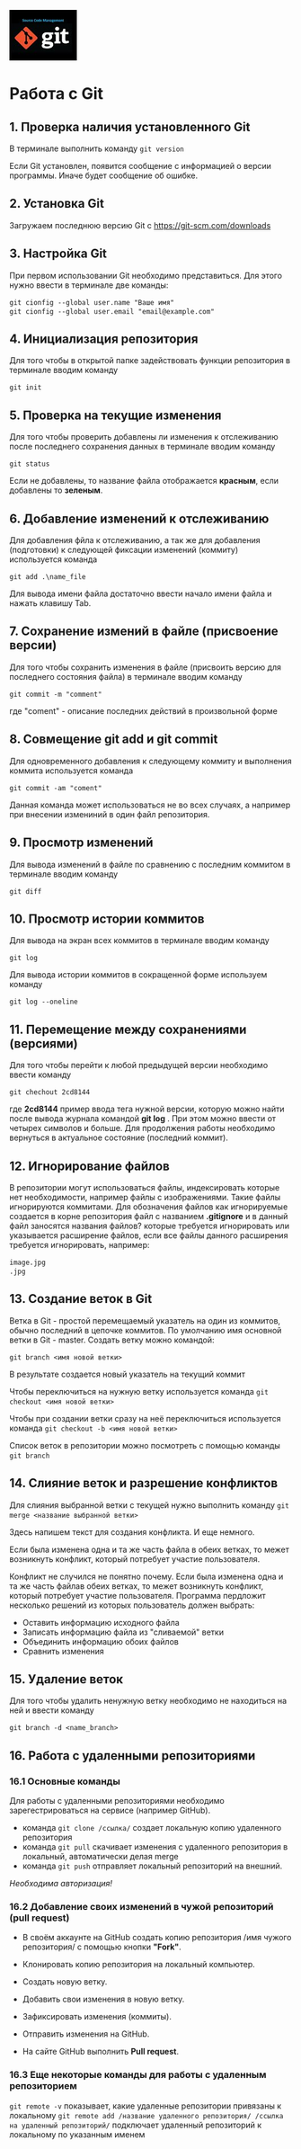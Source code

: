 ![Git logo](git_logo.jpg)
# Работа с Git

## 1. Проверка наличия установленного Git

В терминале выполнить команду `git version`

Если Git установлен, появится сообщение с информацией о версии программы. Иначе будет сообщение об ошибке.

## 2. Установка Git
Загружаем последнюю версию Git c https://git-scm.com/downloads

## 3. Настройка Git
При первом использовании Git необходимо представиться. Для этого нужно ввести в терминале две команды:
 ```
 git cionfig --global user.name "Ваше имя"
 git cionfig --global user.email "email@example.com"
```
 
 ## 4. Инициализация репозитория

 Для того чтобы в открытой папке задействовать функции репозитория в терминале вводим команду

 ```
 git init
 ```
## 5. Проверка на текущие изменения

Для того чтобы проверить добавлены ли изменения к отслеживанию после последнего сохранения данных в терминале вводим команду

```
git status
```
Если не добавлены, то название файла отображается __красным__, если добавлены то __зеленым__.

## 6. Добавление изменений к отслеживанию

Для добавления фйла к отслеживанию, а так же для добавления (подготовки) к следующей фиксации изменений (коммиту) используется команда

```
git add .\name_file
```
Для вывода имени файла достаточно ввести начало имени файла и нажать клавишу Tab.

## 7. Сохранение измений в файле (присвоение версии)

Для того чтобы сохранить изменения в файле (присвоить версию для последнего состояния файла) в терминале вводим команду  

```
git commit -m "comment"
```
где "coment" - описание последних действий в произвольной форме

## 8. Совмещение git add и git commit

Для одновременного добавления к следующему коммиту и выполнения коммита используется команда

```
git commit -am "coment"
```
Данная команда может использоваться не во всех случаях, а например при внесении измениний в один файл репозитория.

## 9. Просмотр изменений

Для вывода изменений в файле по сравнению с последним коммитом в терминале вводим команду
```
git diff
```
## 10. Просмотр истории коммитов

Для вывода на экран всех коммитов в терминале вводим команду 

```
git log
```
Для вывода истории коммитов в сокращенной форме используем команду

```
git log --oneline
```

## 11. Перемещение между сохранениями (версиями)

Для того чтобы перейти к любой предыдущей версии необходимо ввести команду 

```
git chechout 2cd8144 
```
где **2cd8144** пример ввода тега нужной версии, которую можно найти после вывода журнала командой __git log__
. При этом можно ввести от четырех символов и больше.
Для продолжения работы необходимо вернуться в актуальное состояние (последний коммит).

## 12. Игнорирование файлов

В репозитории могут использоваться файлы, индексировать которые нет необходимости, например файлы с изображениями. Такие файлы игнорируются коммитами. Для обозначения файлов как игнорируемые создается в корне репозитория файл с названием **.gitignore**
и в данный файл заносятся названия файлов? которые требуется игнорировать или указывается расширение файлов, если все файлы данного расширения требуется игнорировать, например:
```
image.jpg
.jpg
```

## 13. Создание веток в Git
Ветка в Git - простой перемещаемый указатель на один из коммитов, обычно последний в цепочке коммитов.
По умолчанию имя основной ветки в Git - master.
Создать ветку можно командой:
```
git branch <имя новой ветки>
```

В результате создается новый указатель на текущий коммит

Чтобы переключиться на нужную ветку используется команда `git checkout <имя новой ветки>`

Чтобы при создании ветки сразу на неё переключиться используется команда `git checkout -b <имя новой ветки>`

Список веток в репозитории можно посмотреть с помощью команды `git branch`

## 14. Слияние веток и разрешение конфликтов

Для слияния выбранной ветки с текущей нужно выполнить команду `git merge <название выбранной ветки>`

Здесь напишем текст для создания конфликта. И еще немного.

Если была изменена одна и та же часть файла в обеих ветках, то межет возникнуть конфликт, который потребует участие пользователя.

Конфликт не случился не понятно почему.
Если была изменена одна и та же часть файлав обеих ветках, то межет возникнуть конфликт, который потребует участие пользователя.
Программа пердложит несколько решений из которых пользователь должен выбрать:
* Оставить информацию исходного файла
* Записать информацию файла из "сливаемой" ветки
* Объединить информацию обоих файлов
* Сравнить изменения

## 15. Удаление веток

Для того чтобы удалить ненужную ветку необходимо не находиться на ней и ввести команду
```
git branch -d <name_branch>
```

## 16. Работа с удаленными репозиториями

### 16.1 Основные команды

Для работы с удаленными репозиториями необходимо зарегестрироваться на сервисе (например GitHub).
* команда `git clone /ссылка/` создает локальную копию удаленного репозитория
* команда `git pull` скачивает изменения с удаленного репозитория в локальный, автоматически делая merge 
* команда `git push` отправляет локальный репозиторий на внешний. 

*Необходима авторизация!*

### 16.2 Добавление своих изменений в чужой репозиторий (pull request)


* В своём аккаунте на GitHub создать копию репозитория /имя чужого репозитория/ с помощью кнопки **"Fork"**.

* Клонировать копию репозитория на локальный компьютер.

* Создать новую ветку.

* Добавить свои изменения в новую ветку.

* Зафиксировать изменения (коммиты).

* Отправить изменения на GitHub.

* На сайте GitHub выполнить **Pull request**.

### 16.3 Еще некоторые команды для работы с удаленным репозиторием

`git remote -v` показывает, какие удаленные репозитории привязаны к локальному
`git remote add /название удаленного репозитория/ /ссылка на удаленный репозиторий/` подключает удаленный репозиторий к локальному по указанным именем